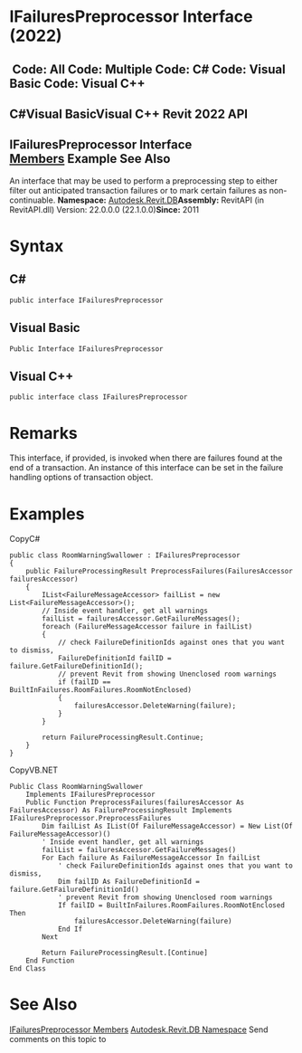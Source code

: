 # IFailuresPreprocessor Interface (2022)

﻿
 Code: All Code: Multiple Code: C# Code: Visual Basic Code: Visual C++   
---  
C#Visual BasicVisual C++
Revit 2022 API  
---  
IFailuresPreprocessor Interface  
[Members](ebcf68ee-d067-3fd5-459b-9202107ac36d.md "IFailuresPreprocessor Members") Example See Also  
---  
An interface that may be used to perform a preprocessing step to either filter out anticipated transaction failures or to mark certain failures as non-continuable. 
**Namespace:** [Autodesk.Revit.DB](87546ba7-461b-c646-cbb1-2cb8f5bff8b2.md "Autodesk.Revit.DB Namespace")**Assembly:** RevitAPI (in RevitAPI.dll) Version: 22.0.0.0 (22.1.0.0)**Since:** 2011 
# Syntax
C#  
---  
```text
public interface IFailuresPreprocessor
```
  
Visual Basic  
---  
```text
Public Interface IFailuresPreprocessor
```
  
Visual C++  
---  
```text
public interface class IFailuresPreprocessor
```
  
# Remarks
This interface, if provided, is invoked when there are failures found at the end of a transaction. An instance of this interface can be set in the failure handling options of transaction object. 
# Examples
CopyC#
```text
public class RoomWarningSwallower : IFailuresPreprocessor
{
    public FailureProcessingResult PreprocessFailures(FailuresAccessor failuresAccessor)
    {
        IList<FailureMessageAccessor> failList = new List<FailureMessageAccessor>();
        // Inside event handler, get all warnings
        failList = failuresAccessor.GetFailureMessages(); 
        foreach (FailureMessageAccessor failure in failList)
        { 
            // check FailureDefinitionIds against ones that you want to dismiss, 
            FailureDefinitionId failID = failure.GetFailureDefinitionId();
            // prevent Revit from showing Unenclosed room warnings
            if (failID == BuiltInFailures.RoomFailures.RoomNotEnclosed)
            {
                failuresAccessor.DeleteWarning(failure);
            }
        }

        return FailureProcessingResult.Continue;
    }
}
```

CopyVB.NET
```text
Public Class RoomWarningSwallower
    Implements IFailuresPreprocessor
    Public Function PreprocessFailures(failuresAccessor As FailuresAccessor) As FailureProcessingResult Implements IFailuresPreprocessor.PreprocessFailures
        Dim failList As IList(Of FailureMessageAccessor) = New List(Of FailureMessageAccessor)()
        ' Inside event handler, get all warnings
        failList = failuresAccessor.GetFailureMessages()
        For Each failure As FailureMessageAccessor In failList
            ' check FailureDefinitionIds against ones that you want to dismiss, 
            Dim failID As FailureDefinitionId = failure.GetFailureDefinitionId()
            ' prevent Revit from showing Unenclosed room warnings
            If failID = BuiltInFailures.RoomFailures.RoomNotEnclosed Then
                failuresAccessor.DeleteWarning(failure)
            End If
        Next

        Return FailureProcessingResult.[Continue]
    End Function
End Class
```

# See Also
[IFailuresPreprocessor Members](ebcf68ee-d067-3fd5-459b-9202107ac36d.md "IFailuresPreprocessor Members")
[Autodesk.Revit.DB Namespace](87546ba7-461b-c646-cbb1-2cb8f5bff8b2.md "Autodesk.Revit.DB Namespace")
Send comments on this topic to 
